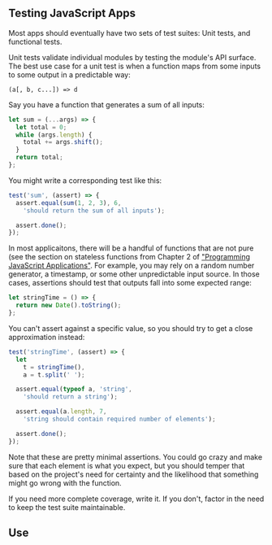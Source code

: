 ## Testing JavaScript Apps

Most apps should eventually have two sets of test suites: Unit tests, and functional tests.

Unit tests validate individual modules by testing the module's API surface. The best use case for a unit test is when a function maps from some inputs to some output in a predictable way:

```
(a[, b, c...]) => d
```

Say you have a function that generates a sum of all inputs:

```js
let sum = (...args) => {
  let total = 0;
  while (args.length) {
    total += args.shift();
  }
  return total;
};
```

You might write a corresponding test like this:

```js
test('sum', (assert) => {
  assert.equal(sum(1, 2, 3), 6,
    'should return the sum of all inputs');

  assert.done();
});
```

In most applicaitons, there will be a handful of functions that are not pure (see the section on stateless functions from Chapter 2 of ["Programming JavaScript Applications"](https://ericelliottjs.com/product/programming-javascript-applications-paper-ebook-bundle/). For example, you may rely on a random number generator, a timestamp, or some other unpredictable input source. In those cases, assertions should test that outputs fall into some expected range:

```js
let stringTime = () => {
  return new Date().toString();
};
```

You can't assert against a specific value, so you should try to get a close approximation instead:

```js
test('stringTime', (assert) => {
  let
    t = stringTime(),
    a = t.split(' ');

  assert.equal(typeof a, 'string',
    'should return a string');

  assert.equal(a.length, 7,
    'string should contain required number of elements');

  assert.done();
});
```

Note that these are pretty minimal assertions. You could go crazy and make sure that each element is what you expect, but you should temper that based on the project's need for certainty and the likelihood that something might go wrong with the function.

If you need more complete coverage, write it. If you don't, factor in the need to keep the test suite maintainable.

## Use 
